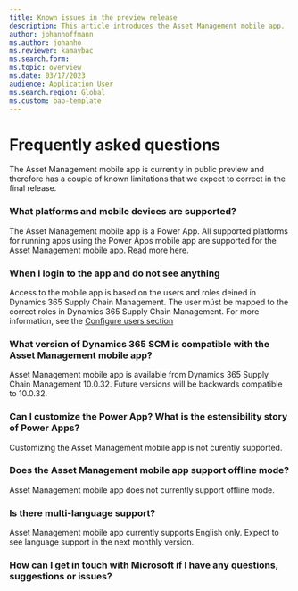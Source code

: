 ```yaml
---
title: Known issues in the preview release
description: This article introduces the Asset Management mobile app.
author: johanhoffmann
ms.author: johanho
ms.reviewer: kamaybac
ms.search.form:
ms.topic: overview
ms.date: 03/17/2023
audience: Application User
ms.search.region: Global
ms.custom: bap-template
---
```


# Frequently asked questions

The Asset Management mobile app is currently in public preview and therefore has a couple of known limitations that we expect to correct in the final release.

### What platforms and mobile devices are supported?
The Asset Management mobile app is a Power App. All supported platforms for running apps using the Power Apps mobile app are supported for the Asset Management mobile app. Read more [here](https://learn.microsoft.com/en-us/power-apps/limits-and-config).

### When I login to the app and do not see anything
Access to the mobile app is based on the users and roles deined in Dynamics 365 Supply Chain Management. The user múst be mapped to the correct roles in Dynamics 365 Supply Chain Management. For more information, see the [Configure users section](./onboard-app.md#configure-users-and-work-orders-in-supply-chain-management)

### What version of Dynamics 365 SCM is compatible with the Asset Management mobile app?
Asset Management mobile app is available from Dynamics 365 Supply Chain Management 10.0.32. Future versions will be backwards compatible to 10.0.32.

### Can I customize the Power App? What is the estensibility story of Power Apps?
Customizing the Asset Management mobile app is not curently supported.

### Does the Asset Management mobile app support offline mode?
Asset Management mobile app does not currently support offline mode.

### Is there multi-language support?
Asset Management mobile app currently supports English only. Expect to see language support in the next monthly version.

### How can I get in touch with Microsoft if I have any questions, suggestions or issues?

